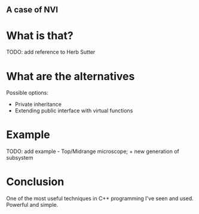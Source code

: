 ## A case of NVI

# What is that?

TODO: add reference to Herb Sutter

# What are the alternatives

Possible options:
- Private inheritance
- Extending public interface with virtual functions

# Example

TODO: add example - Top/Midrange microscope; + new generation of subsystem

# Conclusion

One of the most useful techniques in C++ programming I've seen and used.
Powerful and simple.
